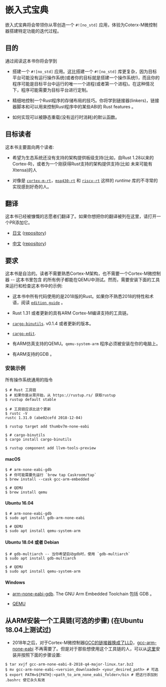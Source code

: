 # 嵌入式宝典

嵌入式宝典将会带领你从零创造一个 `#![no_std]` 应用，体验为Coterx-M微控制器搭建特定功能的迭代过程。

## 目的

通过阅读这本书你将会学到

- 搭建一个 `#![no_std]` 应用。这比搭建一个 `#![no_std]` 库更复杂，因为目标平台可能没有运行操作系统(或者你的目标就是搭建一个操作系统!)，而且你的程序可能是目标平台中运行的唯一一个进程(或者第一个进程)。在这种情况下，程序可能需要为目标平台进行定制。

- 精细地控制一个Rust程序的存储布局的技巧。你将学到链接器(linkers)，链接器脚本和可以用来控制Rust程序中的某些ABI的 Rust features 。

- 如何实现可以被静态重载(没有运行时消耗)的默认函数。

## 目标读者

这本书主要面向两个读者:

- 希望为生态系统还没有支持的架构提供板级支持(比如，自Rust 1.28以来的Cortex-R)，或者为一个刚获得Rust支持的架构提供支持(比如 未来可能有Xtensa)的人

- 对像是 [`cortex-m-rt`]，[`msp430-rt`] 和 [`riscv-rt`] 这样的 *runtime* 库的不寻常的实现感到好奇的人。 

[`cortex-m-rt`]: https://crates.io/crates/cortex-m-rt
[`msp430-rt`]: https://crates.io/crates/msp430-rt
[`riscv-rt`]: https://crates.io/crates/riscv-rt

## 翻译

这本书已经被慷慨的志愿者们翻译了。如果你想把你的翻译被列在这里，请打开一个PR添加它。

* [日文](https://tomoyuki-nakabayashi.github.io/embedonomicon/)
  ([repository](https://github.com/tomoyuki-nakabayashi/embedonomicon))

* [中文](https://xxchang.github.io/embedonomicon/)
  ([repository](https://github.com/xxchang/embedonomicon))

## 要求

这本书是自洽的。读者不需要熟悉Cortex-M架构，也不需要一个Cortex-M微控制器 -- 这本书里包含
的所有例子都能在QEMU中测试。然而，需要安装下面的工具来运行和检查这本书中的示例:

- 这本书中所有代码使用的是2018版的Rust。如果你不熟悉2018的特性和术语，阅读 [`edition guide`] 。

- Rust 1.31 或者更新的具有ARM Cortex-M编译支持的工具链。

- [`cargo-binutils`](https://github.com/japaric/cargo-binutils). v0.1.4 或者更新的版本。

- [`cargo-edit`](https://crates.io/crates/cargo-edit).

- 有ARM仿真支持的QEMU。`qemu-system-arm` 程序必须被安装在你的电脑上。

- 有ARM支持的GDB 。

[`edition guide`]: https://rust-lang-nursery.github.io/edition-guide/

### 安装示例

所有操作系统通用的指令

``` console
$ # Rust 工具链
$ # 如果你是从零开始，从 https://rustup.rs/ 获取rustup
$ rustup default stable

$ # 工具链应该比这个更新
$ rustc -V
rustc 1.31.0 (abe02cefd 2018-12-04)

$ rustup target add thumbv7m-none-eabi

$ # cargo-binutils
$ cargo install cargo-binutils

$ rustup component add llvm-tools-preview

```

#### macOS

``` console
$ # arm-none-eabi-gdb
$ # 你可能需要先运行 `brew tap Caskroom/tap`
$ brew install --cask gcc-arm-embedded

$ # QEMU
$ brew install qemu
```

#### Ubuntu 16.04

``` console
$ # arm-none-eabi-gdb
$ sudo apt install gdb-arm-none-eabi

$ # QEMU
$ sudo apt install qemu-system-arm
```

#### Ubuntu 18.04 或者 Debian

``` console
$ # gdb-multiarch -- 当你希望启动gdb时，使用 `gdb-multiarch`
$ sudo apt install gdb-multiarch

$ # QEMU
$ sudo apt install qemu-system-arm
```

#### Windows

- [arm-none-eabi-gdb](https://developer.arm.com/open-source/gnu-toolchain/gnu-rm/downloads).
  The GNU Arm Embedded Toolchain 包括 GDB 。

- [QEMU](https://www.qemu.org/download/#windows)

## 从ARM安装一个工具链(可选的步骤) (在Ubuntu 18.04上测试过)
- 2018年之后，对于Cortex-M微控制器[GCC的链接器换成了LLD](https://rust-embedded.github.io/blog/2018-08-2x-psa-cortex-m-breakage/)，[gcc-arm-none-eabi][1] 不再需要了。但是对于那些想使用这个工具链的人，可以从[这里][1]安装并按照下面的步骤设置:
``` console
$ tar xvjf gcc-arm-none-eabi-8-2018-q4-major-linux.tar.bz2
$ mv gcc-arm-none-eabi-<version_downloaded> <your_desired_path> # 可选
$ export PATH=${PATH}:<path_to_arm_none_eabi_folder>/bin # 把这行添加到 .bashrc 使它永久有效
```
[1]: https://developer.arm.com/open-source/gnu-toolchain/gnu-rm/downloads

